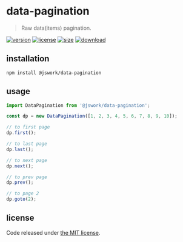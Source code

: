 # data-pagination
> Raw data(items) pagination.

[![version][version-image]][version-url]
[![license][license-image]][license-url]
[![size][size-image]][size-url]
[![download][download-image]][download-url]

## installation
```shell
npm install @jswork/data-pagination
```

## usage
```js
import DataPagination from '@jswork/data-pagination';

const dp = new DataPagination([1, 2, 3, 4, 5, 6, 7, 8, 9, 10]);

// to first page
dp.first();

// to last page
dp.last();

// to next page
dp.next();

// to prev page
dp.prev();

// to page 2
dp.goto(2);
```

## license
Code released under [the MIT license](https://github.com/afeiship/data-pagination/blob/master/LICENSE.txt).

[version-image]: https://img.shields.io/npm/v/@jswork/data-pagination
[version-url]: https://npmjs.org/package/@jswork/data-pagination

[license-image]: https://img.shields.io/npm/l/@jswork/data-pagination
[license-url]: https://github.com/afeiship/data-pagination/blob/master/LICENSE.txt

[size-image]: https://img.shields.io/bundlephobia/minzip/@jswork/data-pagination
[size-url]: https://github.com/afeiship/data-pagination/blob/master/dist/index.min.js

[download-image]: https://img.shields.io/npm/dm/@jswork/data-pagination
[download-url]: https://www.npmjs.com/package/@jswork/data-pagination
